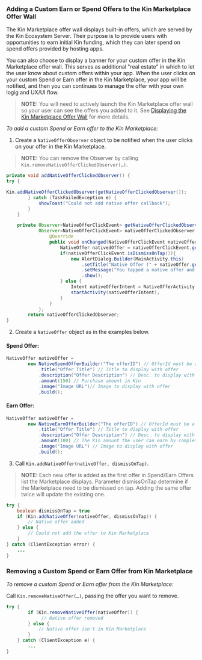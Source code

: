 ### Adding a Custom Earn or Spend Offers to the Kin Marketplace Offer Wall ###

The Kin Marketplace offer wall displays built-in offers, which are served by the Kin Ecosystem Server. Their purpose is to provide users with opportunities to earn initial Kin funding, which they can later spend on spend offers provided by hosting apps.

You can also choose to display a banner for your custom offer in the Kin Marketplace offer wall. This serves as additional "real estate" in which to let the user know about custom offers within your app. When the user clicks on your custom Spend or Earn offer in the Kin Marketplace, your app will be notified, and then you can continues to manage the offer with your own logig and UX/UI flow.

>**NOTE:** You will need to actively launch the Kin Marketplace offer wall so your user can see the offers you added to it. See [Displaying the Kin Marketplace Offer Wall](DISPLAY_EXPERIENCE.md) for more details.

*To add a custom Spend or Earn offer to the Kin Marketplace:*


1.	Create a `NativeOfferObserver` object to be notified when the user clicks on your offer in the Kin Marketplace.

>**NOTE:** You can remove the Observer by calling `Kin.removeNativeOfferClickedObserver(…)`.

```java
private void addNativeOfferClickedObserver() {
try {

Kin.addNativeOfferClickedObserver(getNativeOfferClickedObserver());
        } catch (TaskFailedException e) {
            showToast("Could not add native offer callback");
        }
    }

    private Observer<NativeOfferClickEvent> getNativeOfferClickedObserver() {
            Observer<NativeOfferClickEvent> nativeOfferClickedObserver = new Observer<NativeOfferClickEvent>() {
                @Override
                public void onChanged(NativeOfferClickEvent nativeOfferClickEvent) {
                    NativeOffer nativedOffer = nativeOfferClickEvent.getNativeOffer();
                    if(nativeOfferClickEvent.isDismissOnTap()){
                        new AlertDialog.Builder(MainActivity.this)
                            .setTitle("Native Offer (" + nativeOffer.getTitle() +")")
                            .setMessage("You tapped a native offer and the observer was notified.")
                            .show();
                    } else {
                        Intent nativeOfferIntent = NativeOfferActivity.createIntent(MainActivity.this, nativeOffer.getTitle());
                        startActivity(nativeOfferIntent);
                    }
                }
            };
        return nativeOfferClickedObserver;
}
```

2. Create a `NativeOffer` object as in the examples below.

#### Spend Offer:
```java
NativeOffer nativeOffer =
        new NativeSpendOfferBuilder("The offerID") // OfferId must be a UUID
            .title("Offer Title") // Title to display with offer
            .description("Offer Description") // Desc. to display with offer
            .amount(150) // Purchase amount in Kin
            .image("Image URL")// Image to display with offer
            ,build(); 
```

#### Earn Offer:
```java
NativeOffer nativeOffer =
        new NativeEarnOfferBuilder("The offerID") // OfferId must be a UUID
            .title("Offer Title") // Title to display with offer
            .description("Offer Description") // Desc. to display with offer
            .amount(100) // The Kin amount the user can earn by completing the earn offer 
            .image("Image URL") // Image to display with offer
            ,build(); 
```



3.	Call `Kin.addNativeOffer(nativeOffer, dismissOnTap)`.

>**NOTE:** Each new offer is added as the first offer in Spend/Earn Offers list the Marketplace displays.
Parameter dismissOnTap determine if the Marketplace need to be dismissed on tap.
Adding the same offer twice will update the existing one.

```java
try {
    boolean dismissOnTap = true
    if (Kin.addNativeOffer(nativeOffer, dismissOnTap)) {
        // Native offer added
    } else {
        // Could not add the offer to Kin Marketplace
    }
} catch (ClientException error) {
    ...
}
```

### Removing a Custom Spend or Earn Offer from Kin Marketplace ###

*To remove a custom Spend or Earn offer from the Kin Marketplace:*

Call `Kin.removeNativeOffer(…)`, passing the offer you want to remove.

```java
try {
        if (Kin.removeNativeOffer(nativeOffer)) {
             // Native offer removed
        } else {
            // Native offer isn't in Kin Marketplace
        }
    } catch (ClientException e) {
        ...
}
```